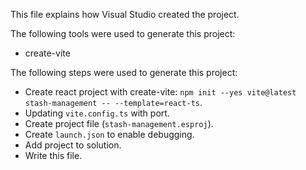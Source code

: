 This file explains how Visual Studio created the project.

The following tools were used to generate this project:
- create-vite

The following steps were used to generate this project:
- Create react project with create-vite: `npm init --yes vite@latest stash-management -- --template=react-ts`.
- Updating `vite.config.ts` with port.
- Create project file (`stash-management.esproj`).
- Create `launch.json` to enable debugging.
- Add project to solution.
- Write this file.
